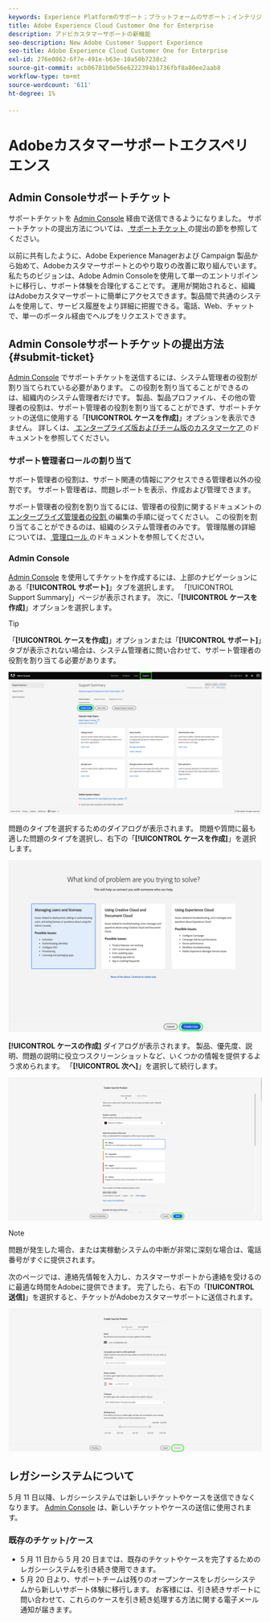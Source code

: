 ```yaml
---
keywords: Experience Platformのサポート；プラットフォームのサポート；インテリジェントサービスのサポート；顧客 ai のサポートattribution ai のサポートrtcdp のサポートサポートチケットの送信；カスタマーサポート
title: Adobe Experience Cloud Customer One for Enterprise
description: アドビカスタマーサポートの新機能
seo-description: New Adobe Customer Support Experience
seo-title: Adobe Experience Cloud Customer One for Enterprise
exl-id: 276e0862-6f7e-491e-b63e-10a50b7238c2
source-git-commit: acb06781b0e56e6222394b1736fbf8a80ee2aab8
workflow-type: tm+mt
source-wordcount: '611'
ht-degree: 1%

---
```


# Adobeカスタマーサポートエクスペリエンス

## Admin Consoleサポートチケット

サポートチケットを [Admin Console](https://adminconsole.adobe.com/) 経由で送信できるようになりました。 サポートチケットの提出方法については、[ サポートチケット ](#submit-ticket) の提出の節を参照してください。

以前に共有したように、Adobe Experience Managerおよび Campaign 製品から始めて、Adobeカスタマーサポートとのやり取りの改善に取り組んでいます。 私たちのビジョンは、Adobe Admin Consoleを使用して単一のエントリポイントに移行し、サポート体験を合理化することです。 運用が開始されると、組織はAdobeカスタマーサポートに簡単にアクセスできます。製品間で共通のシステムを使用して、サービス履歴をより詳細に把握できる。電話、Web、チャットで、単一のポータル経由でヘルプをリクエストできます。

## Admin Consoleサポートチケットの提出方法 {#submit-ticket}

[Admin Console](https://adminconsole.adobe.com/) でサポートチケットを送信するには、システム管理者の役割が割り当てられている必要があります。 この役割を割り当てることができるのは、組織内のシステム管理者だけです。 製品、製品プロファイル、その他の管理者の役割は、サポート管理者の役割を割り当てることができず、サポートチケットの送信に使用する「**[!UICONTROL ケースを作成]**」オプションを表示できません。 詳しくは、[ エンタープライズ版およびチーム版のカスタマーケア ](https://helpx.adobe.com/enterprise/using/support-and-expert-services.html) のドキュメントを参照してください。

### サポート管理者ロールの割り当て

サポート管理者の役割は、サポート関連の情報にアクセスできる管理者以外の役割です。 サポート管理者は、問題レポートを表示、作成および管理できます。

サポート管理者の役割を割り当てるには、管理者の役割に関するドキュメントの [ エンタープライズ管理者の役割 ](https://helpx.adobe.com/enterprise/using/admin-roles.html#add-admin-teams) の編集の手順に従ってください。 この役割を割り当てることができるのは、組織のシステム管理者のみです。 管理階層の詳細については、[ 管理ロール ](https://helpx.adobe.com/enterprise/admin-guide.html/enterprise/using/admin-roles.ug.html) のドキュメントを参照してください。

### Admin Console

[Admin Console](https://adminconsole.adobe.com/) を使用してチケットを作成するには、上部のナビゲーションにある「**[!UICONTROL サポート]**」タブを選択します。 「[!UICONTROL Support Summary]」ページが表示されます。 次に、「**[!UICONTROL ケースを作成]**」オプションを選択します。

>[!TIP]
>
> 「**[!UICONTROL ケースを作成]**」オプションまたは「**[!UICONTROL サポート]**」タブが表示されない場合は、システム管理者に問い合わせて、サポート管理者の役割を割り当てる必要があります。

![「Admin Consoleサポート」タブ](./assets/Support.png)

問題のタイプを選択するためのダイアログが表示されます。 問題や質問に最も適した問題のタイプを選択し、右下の「**[!UICONTROL ケースを作成]**」を選択します。

![問題の選択](./assets/select-case-type.png)

**[!UICONTROL ケースの作成]** ダイアログが表示されます。 製品、優先度、説明、問題の説明に役立つスクリーンショットなど、いくつかの情報を提供するよう求められます。 「**[!UICONTROL 次へ]**」を選択して続行します。

![ケースの作成](./assets/create_case.png)

>[!NOTE]
>
> 問題が発生した場合、または実稼動システムの中断が非常に深刻な場合は、電話番号がすぐに提供されます。

次のページでは、連絡先情報を入力し、カスタマーサポートから連絡を受けるのに最適な時間をAdobeに提供できます。 完了したら、右下の「**[!UICONTROL 送信]**」を選択すると、チケットがAdobeカスタマーサポートに送信されます。

![チケットの送信](./assets/submit_case.png)

## レガシーシステムについて

5 月 11 日以降、レガシーシステムでは新しいチケットやケースを送信できなくなります。  [Admin Console](https://adminconsole.adobe.com/) は、新しいチケットやケースの送信に使用されます。

### 既存のチケット/ケース

* 5 月 11 日から 5 月 20 日までは、既存のチケットやケースを完了するためのレガシーシステムを引き続き使用できます。
* 5 月 20 日より、サポートチームは残りのオープンケースをレガシーシステムから新しいサポート体験に移行します。  お客様には、引き続きサポートに問い合わせて、これらのケースを引き続き処理する方法に関する電子メール通知が届きます。

